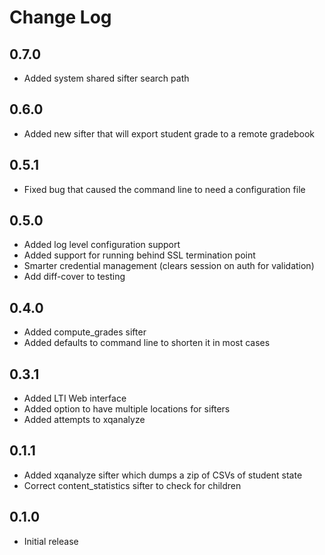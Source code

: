 # Change Log #

## 0.7.0

- Added system shared sifter search path

## 0.6.0

- Added new sifter that will export student grade to a remote gradebook

## 0.5.1

- Fixed bug that caused the command line to need a configuration file

## 0.5.0
 - Added log level configuration support
 - Added support for running behind SSL termination point
 - Smarter credential management (clears session on auth for validation)
 - Add diff-cover to testing

## 0.4.0

 - Added compute_grades sifter
 - Added defaults to command line to shorten it in most cases

## 0.3.1

- Added LTI Web interface
- Added option to have multiple locations for sifters
- Added attempts to xqanalyze

## 0.1.1

- Added xqanalyze sifter which dumps a zip of CSVs of student state
- Correct content_statistics sifter to check for children

## 0.1.0

- Initial release

